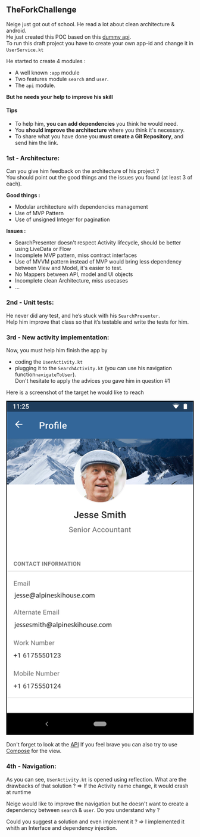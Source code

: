 ## TheForkChallenge

Neige just got out of school. He read a lot about clean architecture & android.  
He just created this POC based on this [dummy api](https://dummyapi.io/docs).  
To run this draft project you have to create your own app-id and change it in `UserService.kt`

He started to create 4 modules :

- A well known `:app` module
- Two features module `search` and `user`.
- The `api` module.

**But he needs your help to improve his skill**

#### Tips
- To help him, **you can add dependencies** you think he would need.
- You **should improve the architecture** where you think it's necessary.
- To share what you have done you **must create a Git Repository**, and send him the link.

### 1st - Architecture:

Can you give him feedback on the architecture of his project ?  
You should point out the good things and the issues you found (at least 3 of each).

**Good things :**
- Modular architecture with dependencies management
- Use of MVP Pattern
- Use of unsigned Integer for pagination

**Issues :**
- SearchPresenter doesn't respect Activity lifecycle, should be better using LiveData or Flow
- Incomplete MVP pattern, miss contract interfaces
- Use of MVVM pattern instead of MVP would bring less dependency between View and Model, it's easier to test.
- No Mappers between API, model and UI objects
- Incomplete clean Architecture, miss usecases
- ...

### 2nd - Unit tests:

He never did any test, and he’s stuck with his `SearchPresenter`.  
Help him improve that class so that it’s testable and write the tests for him.

### 3rd - New activity implementation:

Now, you must help him finish the app by 
- coding the `UserActivity.kt`
- plugging it to the `SearchActivity.kt` (you can use his navigation function`navigateToUser`).  
Don't hesitate to apply the advices you gave him in question #1

Here is a screenshot of the target he would like to reach

![Screenshot](user_page.png)

Don't forget to look at the [API](https://dummyapi.io/explorer) 
If you feel brave you can also try to use [Compose](https://developer.android.com/jetpack/compose) for the view.


### 4th - Navigation:

As you can see, `UserActivity.kt` is opened using reflection. What are the drawbacks of that solution ?
=> If the Activity name change, it would crash at runtime

Neige would like to improve the navigation but he doesn't want to create a dependency between `search` & `user`.
Do you understand why ?


Could you suggest a solution and even implement it ?
=> I implemented it whith an Interface and dependency injection.